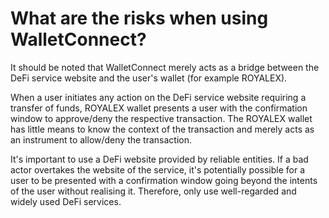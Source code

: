 # What are the risks when using WalletConnect?

It should be noted that WalletConnect merely acts as a bridge between the DeFi service website and the user's wallet (for example ROYALEX).

When a user initiates any action on the DeFi service website requiring a transfer of funds, ROYALEX wallet presents a user with the confirmation window to approve/deny the respective transaction. The ROYALEX wallet has little means to know the context of the transaction and merely acts as an instrument to allow/deny the transaction.

It's important to use a DeFi website provided by reliable entities. If a bad actor overtakes the website of the service, it's potentially possible for a user to be presented with a confirmation window going beyond the intents of the user without realising it. Therefore, only use well-regarded and widely used DeFi services.
